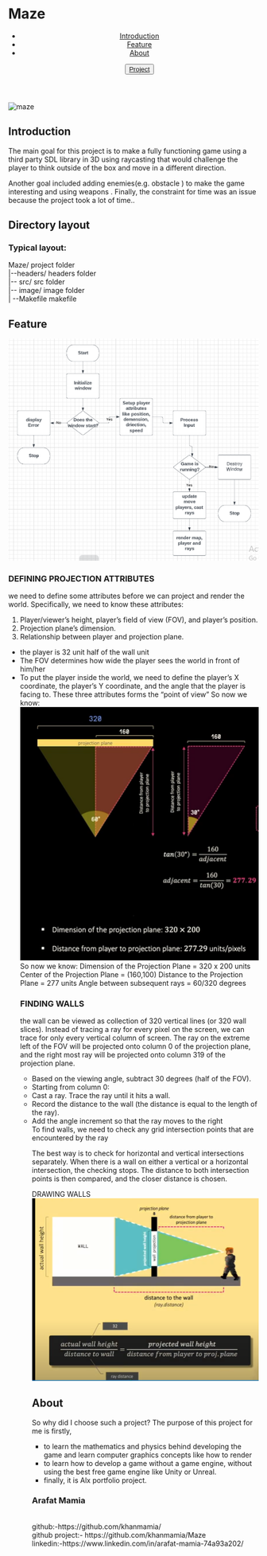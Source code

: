 <html>
 <body>
  <h1>Maze</h1>
  <header>
   <ul>
    <li><a href="#intro"/>Introduction</a></li>
    <li><a href="#feature"/>Feature</a></li>
    <li><a href="#about"/>About</a></li>
    
   <button type="submit"><a href="https://github.com/khanmamia/Maze">Project</a></button>
  </ul>
  
  </header>
 <img src="https://i.ytimg.com/vi/STNqcqLRBgk/maxresdefault.jpg", alt="maze" />
  <br/>
<h2 class="intro">Introduction</h2>
<p>The main goal for this project is  to make a fully functioning game using a third party SDL library in 3D using raycasting that would challenge the player to think outside of the box and move in a different direction.</p>
<p>Another goal included adding enemies(e.g. obstacle ) to make the game interesting and using weapons . Finally, the constraint for time was an issue because the project took a lot of time..</p>


  <h2>Directory layout</h2>
  <h3>Typical layout:</h3>

Maze/            project folder
  <br/>
|--headers/     headers folder
    <br/>
|-- src/         src folder
    <br/>
|-- image/       image folder
    <br/>
| --Makefile     makefile
    <br/>
  <h2 class="feature">Feature</h2> 
  <img src="flowchart2.PNG", alt="maze" />
  <h3>DEFINING PROJECTION ATTRIBUTES</h3>
<p>we need to define some attributes before we can project and render the world. Specifically, we need to know these attributes:</p>
<ol>
 <li> Player/viewer’s height, player’s field of view (FOV), and player’s position.</li>
<li>  Projection plane’s dimension.</li>
<li>  Relationship between player and projection plane.</li>
 </ol>
 <ul>
<li>the player is 32 unit  half of the wall unit</li>
<li> The FOV determines how wide the player sees the world in front of him/her</li>
<li>To put the player inside the world, 
we need to define the player’s X coordinate, the player’s Y coordinate, and the angle that the player is facing to. 
These three attributes forms the “point of view” So now we know:</li>
 <img src="dimension.PNG", alt="maze" />
 So now we know:
Dimension of the Projection Plane = 320 x 200 units
Center of the Projection Plane = (160,100)
Distance to the Projection Plane = 277 units
Angle between subsequent rays = 60/320 degrees
 <h3>FINDING WALLS</h3>
<p>the wall can be viewed as collection of 320 vertical lines (or 320 wall slices).
Instead of tracing a ray for every pixel on the screen, we can trace for only every vertical column of screen. The ray on the extreme left of the FOV will be projected onto column 0 of the projection plane, and the right  most ray will be projected onto column 319 of the projection plane.</p>
 <ul>
<li>Based on the viewing angle, subtract 30 degrees (half of the FOV).</li>
<li>Starting from column 0:</li>
<li>Cast a ray. Trace the ray until it hits a wall.</li>
<li>Record the distance to the wall (the distance is equal to the length of the ray).</li>
<li>Add the angle increment so that the ray moves to the right</li>
To find walls, we need to check any grid intersection points that are encountered by the ray
<p>The best way is to check for horizontal and vertical intersections separately.
When there is a wall on either a vertical or a horizontal intersection, the checking stops. The distance to both intersection points is then compared, and the closer distance is chosen.</p>
DRAWING WALLS
<img src="drawing walls.PNG", alt="maze" />
  <h2 class="about">About</h2> 
So why did I choose such a project? The purpose of this project for me is firstly,
  <ul>
<li> to learn the mathematics and physics behind developing the game and learn computer graphics concepts like how to render</li>
<li> to learn how to develop a game without a game engine, without using the best free game engine like Unity or Unreal.</li>
<li>finally, it is Alx portfolio project.</li>
  </ul>
  <h3>Arafat Mamia</h3>
  <br>
github:-https://github.com/khanmamia/
  <br/>
github project:- https://github.com/khanmamia/Maze
  <br/>
linkedin:-https://www.linkedin.com/in/arafat-mamia-74a93a202/
  <br/>
  <body/>
</html>


